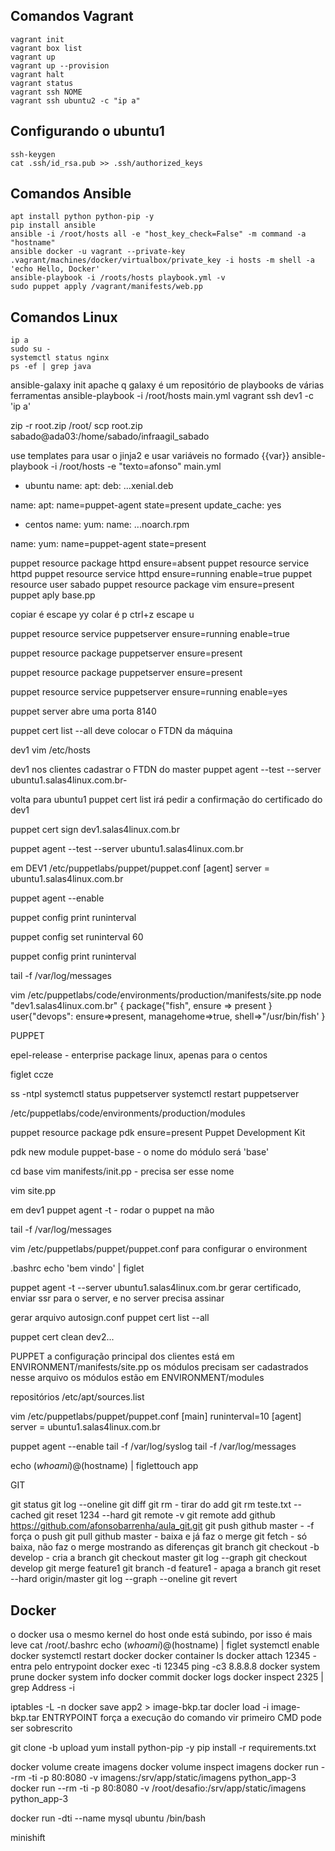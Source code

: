 ## Comandos Vagrant
```
vagrant init
vagrant box list
vagrant up
vagrant up --provision
vagrant halt
vagrant status
vagrant ssh NOME
vagrant ssh ubuntu2 -c "ip a"
```
## Configurando o ubuntu1
```
ssh-keygen
cat .ssh/id_rsa.pub >> .ssh/authorized_keys
```

## Comandos Ansible
```
apt install python python-pip -y
pip install ansible
ansible -i /root/hosts all -e "host_key_check=False" -m command -a "hostname"
ansible docker -u vagrant --private-key .vagrant/machines/docker/virtualbox/private_key -i hosts -m shell -a 'echo Hello, Docker'
ansible-playbook -i /roots/hosts playbook.yml -v
sudo puppet apply /vagrant/manifests/web.pp
```

## Comandos Linux
```
ip a
sudo su -
systemctl status nginx
ps -ef | grep java
```

ansible-galaxy init apache q
galaxy é um repositório de playbooks de várias ferramentas
ansible-playbook -i /root/hosts main.yml
vagrant ssh dev1 -c 'ip a'

zip -r root.zip /root/
scp root.zip sabado@ada03:/home/sabado/infraagil_sabado

use templates para usar o jinja2 e usar variáveis no formado {{var}}
ansible-playbook -i /root/hosts -e "texto=afonso" main.yml

- ubuntu
name:
apt:
  deb: ...xenial.deb
  
name:
apt: name=puppet-agent state=present
update_cache: yes

- centos
name: 
yum:
  name: ...noarch.rpm
  
name:
yum: name=puppet-agent state=present


puppet resource package httpd ensure=absent
puppet resource service httpd
puppet resource service httpd ensure=running enable=true
puppet resource user sabado
puppet resource package vim ensure=present
puppet aply base.pp

copiar é escape yy
colar é p
ctrl+z escape u

puppet resource service puppetserver ensure=running enable=true 

puppet resource package puppetserver ensure=present

puppet resource package puppetserver ensure=present

puppet resource service puppetserver ensure=running enable=yes

puppet server abre uma porta 8140

puppet cert list --all
	deve colocar o FTDN da máquina

dev1
	vim /etc/hosts

dev1
	nos clientes cadastrar o FTDN do master
	puppet agent --test --server ubuntu1.salas4linux.com.br-	

volta para ubuntu1
puppet cert list
	irá pedir a confirmação do certificado do dev1

puppet cert sign dev1.salas4linux.com.br

puppet agent --test --server ubuntu1.salas4linux.com.br	

em DEV1
/etc/puppetlabs/puppet/puppet.conf
[agent]
server = ubuntu1.salas4linux.com.br

puppet agent --enable

puppet config print runinterval

puppet config set runinterval 60

puppet config print runinterval

tail -f /var/log/messages

vim /etc/puppetlabs/code/environments/production/manifests/site.pp
node "dev1.salas4linux.com.br" {
  package{"fish",
    ensure => present
}
  user{"devops":
    ensure=>present,
    managehome=>true,
    shell=>"/usr/bin/fish'
}

PUPPET

epel-release - enterprise package linux, apenas para o centos

figlet
ccze

ss -ntpl
systemctl status puppetserver
systemctl restart puppetserver

/etc/puppetlabs/code/environments/production/modules

puppet resource package pdk ensure=present
	Puppet Development Kit

pdk new module puppet-base - o nome do módulo será 'base'

cd base
  vim manifests/init.pp - precisa ser esse nome

vim site.pp

em dev1
  puppet agent -t - rodar o puppet na mão

  tail -f /var/log/messages

vim /etc/puppetlabs/puppet/puppet.conf para configurar o environment

.bashrc echo 'bem vindo' | figlet

puppet agent -t --server ubuntu1.salas4linux.com.br
  gerar certificado, enviar ssr para o server, e no server precisa assinar

gerar arquivo autosign.conf
 puppet cert list --all

  puppet cert clean dev2...

PUPPET
  a configuração principal dos clientes está em ENVIRONMENT/manifests/site.pp
  os módulos precisam ser cadastrados nesse arquivo
  os módulos estão em ENVIRONMENT/modules

repositórios /etc/apt/sources.list

vim /etc/puppetlabs/puppet/puppet.conf
[main]
runinterval=10
[agent]
server = ubuntu1.salas4linux.com.br

puppet agent --enable
tail -f /var/log/syslog
tail -f /var/log/messages

echo $(whoami)@$(hostname) | figlettouch app


GIT

git status
git log --oneline
git diff
git rm - tirar do add
git rm teste.txt --cached
git reset 1234 --hard
git remote -v
git remote add github https://github.com/afonsobarrenha/aula_git.git
git push github master - -f força o push
git pull github master - baixa e já faz o merge
git fetch - só baixa, não faz o merge mostrando as diferenças
git branch
git checkout -b develop - cria a branch
git checkout master
git log --graph
  git checkout develop
  git merge feature1
git branch -d feature1 - apaga a branch
git reset --hard origin/master
git log --graph --oneline
git revert

## Docker
o docker usa o mesmo kernel do host onde está subindo, por isso é mais leve
cat /root/.bashrc
echo $(whoami)@$(hostname) | figlet
systemctl enable docker
systemctl restart docker
docker container ls
docker attach 12345 - entra pelo entrypoint
docker exec -ti 12345 ping -c3 8.8.8.8
docker system prune
docker system info
docker commit
docker logs
docker inspect 2325 | grep Address -i

iptables -L -n
docker save app2 > image-bkp.tar
docler load -i image-bkp.tar
ENTRYPOINT força a execução do comando vir primeiro
CMD pode ser sobrescrito


git clone -b upload
yum install python-pip -y
pip install -r requirements.txt
 
docker volume create imagens
docker volume inspect imagens
docker run --rm -ti -p 80:8080 -v imagens:/srv/app/static/imagens python_app-3
docker run --rm -ti -p 80:8080 -v /root/desafio:/srv/app/static/imagens python_app-3

docker run -dti --name mysql ubuntu /bin/bash
	
minishift
